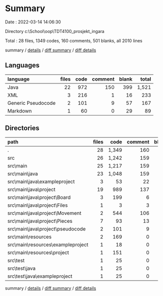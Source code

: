 # Summary

Date : 2022-03-14 14:06:30

Directory c:\School\oop\TDT4100_prosjekt_ingara

Total : 28 files,  1349 codes, 160 comments, 501 blanks, all 2010 lines

summary / [details](details.md) / [diff summary](diff.md) / [diff details](diff-details.md)

## Languages
| language | files | code | comment | blank | total |
| :--- | ---: | ---: | ---: | ---: | ---: |
| Java | 22 | 972 | 150 | 399 | 1,521 |
| XML | 3 | 216 | 1 | 16 | 233 |
| Generic Pseudocode | 2 | 101 | 9 | 57 | 167 |
| Markdown | 1 | 60 | 0 | 29 | 89 |

## Directories
| path | files | code | comment | blank | total |
| :--- | ---: | ---: | ---: | ---: | ---: |
| . | 28 | 1,349 | 160 | 501 | 2,010 |
| src | 26 | 1,242 | 159 | 462 | 1,863 |
| src\main | 25 | 1,217 | 159 | 453 | 1,829 |
| src\main\java | 23 | 1,048 | 159 | 447 | 1,654 |
| src\main\java\exampleproject | 3 | 53 | 22 | 19 | 94 |
| src\main\java\project | 19 | 989 | 137 | 427 | 1,553 |
| src\main\java\project\Board | 3 | 199 | 6 | 78 | 283 |
| src\main\java\project\Files | 1 | 3 | 3 | 5 | 11 |
| src\main\java\project\Movement | 2 | 544 | 106 | 214 | 864 |
| src\main\java\project\Pieces | 7 | 93 | 13 | 48 | 154 |
| src\main\java\project\pseudocode | 2 | 101 | 9 | 57 | 167 |
| src\main\resources | 2 | 169 | 0 | 6 | 175 |
| src\main\resources\exampleproject | 1 | 18 | 0 | 3 | 21 |
| src\main\resources\project | 1 | 151 | 0 | 3 | 154 |
| src\test | 1 | 25 | 0 | 9 | 34 |
| src\test\java | 1 | 25 | 0 | 9 | 34 |
| src\test\java\exampleproject | 1 | 25 | 0 | 9 | 34 |

summary / [details](details.md) / [diff summary](diff.md) / [diff details](diff-details.md)